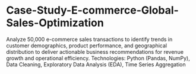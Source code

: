 # Case-Study-E-commerce-Global-Sales-Optimization
Analyze 50,000 e-commerce sales transactions to identify trends in customer demographics, product performance, and geographical distribution to deliver actionable business recommendations for revenue growth and operational efficiency. Technologies: Python (Pandas, NumPy), Data Cleaning, Exploratory Data Analysis (EDA), Time Series Aggregation
